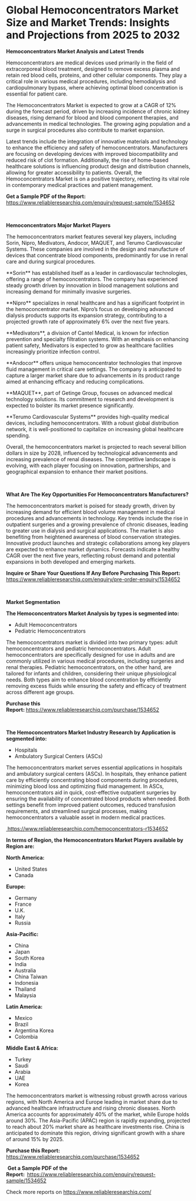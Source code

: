 <p><h1>Global Hemoconcentrators Market Size and Market Trends: Insights and Projections from 2025 to 2032</h1></p><p><strong>Hemoconcentrators Market Analysis and Latest Trends</strong></p>
<p><p>Hemoconcentrators are medical devices used primarily in the field of extracorporeal blood treatment, designed to remove excess plasma and retain red blood cells, proteins, and other cellular components. They play a critical role in various medical procedures, including hemodialysis and cardiopulmonary bypass, where achieving optimal blood concentration is essential for patient care.</p><p>The Hemoconcentrators Market is expected to grow at a CAGR of 12% during the forecast period, driven by increasing incidence of chronic kidney diseases, rising demand for blood and blood component therapies, and advancements in medical technologies. The growing aging population and a surge in surgical procedures also contribute to market expansion.</p><p>Latest trends include the integration of innovative materials and technology to enhance the efficiency and safety of hemoconcentrators. Manufacturers are focusing on developing devices with improved biocompatibility and reduced risk of clot formation. Additionally, the rise of home-based healthcare solutions is influencing product design and distribution channels, allowing for greater accessibility to patients. Overall, the Hemoconcentrators Market is on a positive trajectory, reflecting its vital role in contemporary medical practices and patient management.</p></p>
<p><strong>Get a Sample PDF of the Report:&nbsp;</strong> <a href="https://www.reliableresearchiq.com/enquiry/request-sample/1534652?utm_campaign=3007&utm_medium=2&utm_source=Github&utm_content=ia&utm_term=03032025&utm_id=hemoconcentrators">https://www.reliableresearchiq.com/enquiry/request-sample/1534652</a></p>
<p>&nbsp;</p>
<p><strong>Hemoconcentrators Major Market Players</strong></p>
<p><p>The hemoconcentrators market features several key players, including Sorin, Nipro, Medivators, Andocor, MAQUET, and Terumo Cardiovascular Systems. These companies are involved in the design and manufacture of devices that concentrate blood components, predominantly for use in renal care and during surgical procedures.</p><p>**Sorin** has established itself as a leader in cardiovascular technologies, offering a range of hemoconcentrators. The company has experienced steady growth driven by innovation in blood management solutions and increasing demand for minimally invasive surgeries.</p><p>**Nipro** specializes in renal healthcare and has a significant footprint in the hemoconcentrator market. Nipro’s focus on developing advanced dialysis products supports its expansion strategy, contributing to a projected growth rate of approximately 6% over the next five years.</p><p>**Medivators**, a division of Cantel Medical, is known for infection prevention and specialty filtration systems. With an emphasis on enhancing patient safety, Medivators is expected to grow as healthcare facilities increasingly prioritize infection control.</p><p>**Andocor** offers unique hemoconcentrator technologies that improve fluid management in critical care settings. The company is anticipated to capture a larger market share due to advancements in its product range aimed at enhancing efficacy and reducing complications.</p><p>**MAQUET**, part of Getinge Group, focuses on advanced medical technology solutions. Its commitment to research and development is expected to bolster its market presence significantly.</p><p>**Terumo Cardiovascular Systems** provides high-quality medical devices, including hemoconcentrators. With a robust global distribution network, it is well-positioned to capitalize on increasing global healthcare spending.</p><p>Overall, the hemoconcentrators market is projected to reach several billion dollars in size by 2028, influenced by technological advancements and increasing prevalence of renal diseases. The competitive landscape is evolving, with each player focusing on innovation, partnerships, and geographical expansion to enhance their market positions.</p></p>
<p>&nbsp;</p>
<p><strong>What Are The Key Opportunities For Hemoconcentrators Manufacturers?</strong></p>
<p><p>The hemoconcentrators market is poised for steady growth, driven by increasing demand for efficient blood volume management in medical procedures and advancements in technology. Key trends include the rise in outpatient surgeries and a growing prevalence of chronic diseases, leading to greater use in dialysis and surgical applications. The market is also benefiting from heightened awareness of blood conservation strategies. Innovative product launches and strategic collaborations among key players are expected to enhance market dynamics. Forecasts indicate a healthy CAGR over the next five years, reflecting robust demand and potential expansions in both developed and emerging markets.</p></p>
<p><strong>Inquire or Share Your Questions If Any Before Purchasing This Report:</strong> <a href="https://www.reliableresearchiq.com/enquiry/pre-order-enquiry/1534652?utm_campaign=3007&utm_medium=2&utm_source=Github&utm_content=ia&utm_term=03032025&utm_id=hemoconcentrators">https://www.reliableresearchiq.com/enquiry/pre-order-enquiry/1534652</a></p>
<p>&nbsp;</p>
<p><strong>Market Segmentation</strong></p>
<p><strong>The Hemoconcentrators Market Analysis by types is segmented into:</strong></p>
<p><ul><li>Adult Hemoconcentrators</li><li>Pediatric Hemoconcentrators</li></ul></p>
<p><p>The hemoconcentrators market is divided into two primary types: adult hemoconcentrators and pediatric hemoconcentrators. Adult hemoconcentrators are specifically designed for use in adults and are commonly utilized in various medical procedures, including surgeries and renal therapies. Pediatric hemoconcentrators, on the other hand, are tailored for infants and children, considering their unique physiological needs. Both types aim to enhance blood concentration by efficiently removing excess fluids while ensuring the safety and efficacy of treatment across different age groups.</p></p>
<p><strong>Purchase this Report:&nbsp;</strong><a href="https://www.reliableresearchiq.com/purchase/1534652?utm_campaign=3007&utm_medium=2&utm_source=Github&utm_content=ia&utm_term=03032025&utm_id=hemoconcentrators">https://www.reliableresearchiq.com/purchase/1534652</a></p>
<p>&nbsp;</p>
<p><strong>The Hemoconcentrators Market Industry Research by Application is segmented into:</strong></p>
<p><ul><li>Hospitals</li><li>Ambulatory Surgical Centers (ASCs)</li></ul></p>
<p><p>The hemoconcentrators market serves essential applications in hospitals and ambulatory surgical centers (ASCs). In hospitals, they enhance patient care by efficiently concentrating blood components during procedures, minimizing blood loss and optimizing fluid management. In ASCs, hemoconcentrators aid in quick, cost-effective outpatient surgeries by ensuring the availability of concentrated blood products when needed. Both settings benefit from improved patient outcomes, reduced transfusion requirements, and streamlined surgical processes, making hemoconcentrators a valuable asset in modern medical practices.</p></p>
<p><a href="https://www.reliableresearchiq.com/hemoconcentrators-r1534652?utm_campaign=3007&utm_medium=2&utm_source=Github&utm_content=ia&utm_term=03032025&utm_id=hemoconcentrators">&nbsp;https://www.reliableresearchiq.com/hemoconcentrators-r1534652</a></p>
<p><strong>In terms of Region, the Hemoconcentrators Market Players available by Region are:</strong></p>
<p>
    <p> <strong> North America: </strong>
        <ul>
            <li>United States</li>
            <li>Canada</li>
        </ul>
        </p> 
    <p> <strong> Europe: </strong>
        <ul>
            <li>Germany</li>
            <li>France</li>
            <li>U.K.</li>
            <li>Italy</li>
            <li>Russia</li>
        </ul>
        </p> 
    <p> <strong> Asia-Pacific: </strong>
        <ul>
            <li>China</li>
            <li>Japan</li>
            <li>South Korea</li>
            <li>India</li>
            <li>Australia</li>
            <li>China Taiwan</li>
            <li>Indonesia</li>
            <li>Thailand</li>
            <li>Malaysia</li>
        </ul>
        </p> 
    <p> <strong> Latin America: </strong>
        <ul>
            <li>Mexico</li>
            <li>Brazil</li>
            <li>Argentina Korea</li>
            <li>Colombia</li>
        </ul>
        </p> 
    <p> <strong> Middle East & Africa: </strong>
        <ul>
            <li>Turkey</li>
            <li>Saudi</li>
            <li>Arabia</li>
            <li>UAE</li>
            <li>Korea</li>
        </ul>
    </p>
    </p>
<p><p>The hemoconcentrators market is witnessing robust growth across various regions, with North America and Europe leading in market share due to advanced healthcare infrastructure and rising chronic diseases. North America accounts for approximately 40% of the market, while Europe holds around 30%. The Asia-Pacific (APAC) region is rapidly expanding, projected to reach about 20% market share as healthcare investments rise. China is anticipated to dominate this region, driving significant growth with a share of around 15% by 2025.</p></p>
<p><strong>Purchase this Report: </strong><a href="https://www.reliableresearchiq.com/purchase/1534652?utm_campaign=3007&utm_medium=2&utm_source=Github&utm_content=ia&utm_term=03032025&utm_id=hemoconcentrators">https://www.reliableresearchiq.com/purchase/1534652</a></p>
<p>&nbsp;<strong>Get a Sample PDF of the Report:&nbsp;&nbsp;</strong><a href="https://www.reliableresearchiq.com/enquiry/request-sample/1534652?utm_campaign=3007&utm_medium=2&utm_source=Github&utm_content=ia&utm_term=03032025&utm_id=hemoconcentrators">https://www.reliableresearchiq.com/enquiry/request-sample/1534652</a></p>
<p><strong></strong></p>
<p>Check more reports on <a href="https://www.reliableresearchiq.com/?utm_campaign=3007&utm_medium=2&utm_source=Github&utm_content=ia&utm_term=03032025&utm_id=hemoconcentrators">https://www.reliableresearchiq.com/</a></p>